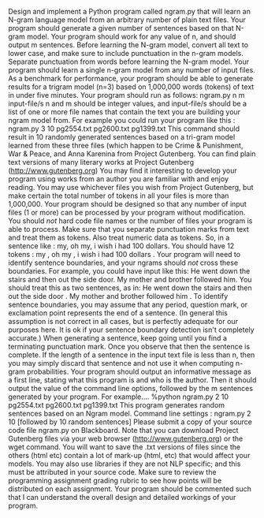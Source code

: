 Design and implement a Python program called ngram.py that will learn an N-gram language model from an arbitrary number of plain text files. Your program should generate a given number of sentences based on that N-gram model.
Your program should work for any value of n, and should output m sentences. Before learning the N-gram model, convert all text to lower case, and make sure to include punctuation in the n-gram models. Separate punctuation from words before learning the N-gram model. Your program should learn a single n-gram model from any number of input files.
As a benchmark for performance, your program should be able to generate results for a trigram model (n=3) based on 1,000,000 words (tokens) of text in under five minutes.
Your program should run as follows:
ngram.py n m input-file/s
n and m should be integer values, and input-file/s should be a list of one or more file names that contain the text you are building your ngram model from. For example you could run your program like this :
ngram.py 3 10 pg2554.txt pg2600.txt pg1399.txt
This command should result in 10 randomly generated sentences based on a tri-gram model learned from these three files (which happen to be Crime & Punishment, War & Peace, and Anna Karenina from Project Gutenberg. You can find plain text versions of many literary works at Project Gutenberg (http://www.gutenberg.org) You may find it interesting to develop your program using works from an author you are familiar with and enjoy reading. You may use whichever files you wish from Project Gutenberg, but make certain the total number of tokens in all your files is more than 1,000,000.
Your program should be designed so that any number of input files (1 or more) can be processed by your program without modification. You should *not* hard code file names or the number of files your program is able to process.
Make sure that you separate punctuation marks from text and treat them as tokens. Also treat numeric data as tokens.
So, in a sentence like :
my, oh my, i wish i had 100 dollars.
You should have 12 tokens :
my , oh my , i wish i had 100 dollars .
Your program will need to identify sentence boundaries, and your ngrams should *not* cross these boundaries. For example, you could have input like this:
He went down the stairs
and then out the side door.
My mother and brother
followed him.
You should treat this as two sentences, as in:
He went down the stairs and then out the side door .
My mother and brother followed him .
To identify sentence boundaries, you may assume that any period, question mark, or exclamation point represents the end of a sentence. (In general this assumption is not correct in all cases, but is perfectly adequate for our purposes here. It is ok if your sentence boundary detection isn't completely accurate.) When generating a sentence, keep going until you find a terminating punctuation mark. Once you observe that then the sentence is complete.
If the length of a sentence in the input text file is less than n, then you may simply discard that sentence and not use it when computing n-gram probabilities.
Your program should output an informative message as a first line, stating what this program is and who is the author. Then it should output the value of the command line options, followed by the m sentences generated by your program.
For example....
%python ngram.py 2 10 pg2554.txt pg2600.txt pg1399.txt
This program generates random sentences based on an Ngram model.
Command line settings : ngram.py 2 10
[followed by 10 random sentences]
Please submit a  copy of your source code file ngram.py on Blackboard. 
Note that you can download Project Gutenberg files via your web browser (http://www.gutenberg.org) or the wget command. You will want to save the .txt versions of files since the others (html etc) contain a lot of mark-up (html, etc) that would affect your models. You may also use libraries if they are not NLP specific; and this must be attributed in your source code.
Make sure to review the programming assignment grading rubric to see how points will be distributed on each assignment. Your program should be commented such that I can understand the overall design and detailed workings of your program.
